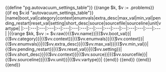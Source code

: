 {{define "pg.autovacuum_settings_table"}}
{{range $k, $v := .problems}}
{{if eq $v.id "autovacuum_settings_table"}}
|name|boot_val|category|context|enumvals|extra_desc|max_val|min_val|pending_restart|reset_val|setting|short_desc|source|sourcefile|sourceline|unit|vartype|
|:--|:---|:---|:---|:--|:---|:---|:---|:--|:---|:---|:---|:--|:---|:---|:---|:---|
|{{range $kk, $vv := $v.raw}}{{$vv.name}}|{{$vv.boot_val}}|{{$vv.category}}|{{$vv.context}}|{{$vv.enumvals}}|{{$vv.context}}|{{$vv.enumvals}}|{{$vv.extra_desc}}|{{$vv.max_val}}|{{$vv.min_val}}|{{$vv.pending_restart}}|{{$vv.reset_val}}|{{$vv.setting}}|{{$vv.short_desc}}|{{$vv.context}}|{{$vv.source}}|{{$vv.sourcefile}}|{{$vv.sourceline}}|{{$vv.unit}}|{{$vv.vartype}}|
{{end}}
{{end}}
{{end}}
{{end}}
